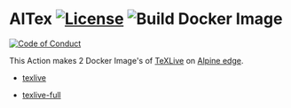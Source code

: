 # AlTex [![License](https://img.shields.io/badge/License-Apache%202.0-blue.svg)](https://opensource.org/licenses/Apache-2.0) ![Build Docker Image](https://github.com/AdrianSosaUV/altex/workflows/Build%20Docker%20Image/badge.svg)
[![Code of Conduct](https://img.shields.io/badge/code-of%20conduct-green.svg)](https://publiclab.org/conduct)



This Action makes 2 Docker Image's of [TeXLive](http://tug.org/texlive/) on [Alpine edge](https://wiki.alpinelinux.org/wiki/Edge).

* [texlive](https://pkgs.alpinelinux.org/package/edge/community/x86_64/texlive)

* [texlive-full](https://pkgs.alpinelinux.org/package/edge/community/x86_64/texlive-full)
